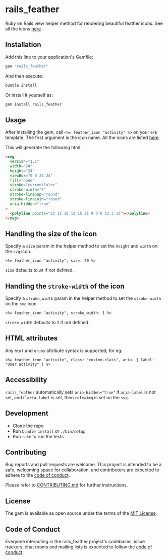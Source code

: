 # rails_feather

Ruby on Rails view helper method for rendering beautiful feather icons. See all
the icons [here](https://feathericons.com).

## Installation

Add this line to your application's Gemfile:

```ruby
gem "rails_feather"
```

And then execute:

```bash
bundle install
```

Or install it yourself as:

```bash
gem install rails_feather
```

## Usage

After installing the gem, call `<%= feather_icon "activity" %>` on your `erb` template.
The first argument is the icon name. All the icons are listed [here](https://feathericons.com).

This will generate the following html:

```html
<svg
  version="1.1"
  width="24"
  height="24"
  viewBox="0 0 24 24"
  fill="none"
  stroke="currentColor"
  stroke-width="2"
  stroke-linecap="round"
  stroke-linejoin="round"
  aria-hidden="true"
>
  <polyline points="22 12 18 12 15 21 9 3 6 12 2 12"></polyline>
</svg>
```

## Handling the size of the icon

Specify a `size` param in the helper method to set the `height` and `width`
on the `svg` icon.

```erb
<%= feather_icon "activity", size: 20 %>
```

`size` defaults to `24` if not defined.

## Handling the `stroke-width` of the icon

Specify a `stroke_width` param in the helper method to set the `stroke-width`
on the `svg` icon.

```erb
<%= feather_icon "activity", stroke_width: 1 %>
```

`stroke_width` defaults to `2` if not defined.

## HTML attributes

Any `html` and `eruby` attribute syntax is supported, for eg:

```erb
<%= feather_icon "activity", class: "custom-class", aria: { label: "User activity" } %>
```

## Accessibility

`rails_feather` automatically sets `aria-hidden="true"` if `aria-label` is not
set, and if `aria-label` is set, then `role=img` is set on the `svg`.

## Development

- Clone the repo
- Run `bundle install` or `./bin/setup`
- Run `rake` to run the tests

## Contributing

Bug reports and pull requests are welcome. This project is intended to be a
safe, welcoming space for collaboration, and contributors are expected to adhere
to the [code of conduct](https://github.com/abeidahmed/rails_feather/blob/main/CODE_OF_CONDUCT.md).

Please refer to [CONTRIBUTING.md](https://github.com/abeidahmed/rails_feather/blob/main/CONTRIBUTING.md)
for further instructions.

## License

The gem is available as open source under the terms of the [MIT License](https://opensource.org/licenses/MIT).

## Code of Conduct

Everyone interacting in the rails_feather project's codebases, issue trackers,
chat rooms and mailing lists is expected to follow the [code of conduct](https://github.com/abeidahmed/rails_feather/blob/main/CODE_OF_CONDUCT.md).
